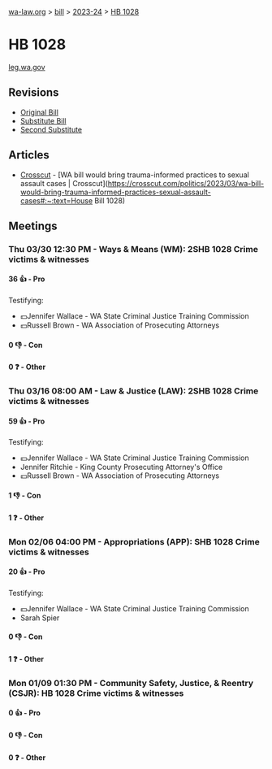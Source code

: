 [wa-law.org](/) > [bill](/bill/) > [2023-24](/bill/2023-24/) > [HB 1028](/bill/2023-24/hb/1028/)

# HB 1028
[leg.wa.gov](https://app.leg.wa.gov/billsummary?BillNumber=1028&Year=2023&Initiative=false)

## Revisions
* [Original Bill](1/)
* [Substitute Bill](S/)
* [Second Substitute](S2/)

## Articles
* [Crosscut](/org/crosscut/) - [WA bill would bring trauma-informed practices to sexual assault cases | Crosscut](https://crosscut.com/politics/2023/03/wa-bill-would-bring-trauma-informed-practices-sexual-assault-cases#:~:text=House Bill 1028)

## Meetings
### Thu 03/30 12:30 PM - Ways & Means (WM): 2SHB 1028 Crime victims & witnesses
#### 36 👍 - Pro
Testifying:
* 💵Jennifer Wallace - WA State Criminal Justice Training Commission
* 💵Russell Brown - WA Association of Prosecuting Attorneys

#### 0 👎 - Con

#### 0 ❓ - Other

### Thu 03/16 08:00 AM - Law & Justice (LAW): 2SHB 1028 Crime victims & witnesses
#### 59 👍 - Pro
Testifying:
* 💵Jennifer Wallace - WA State Criminal Justice Training Commission
* Jennifer Ritchie - King County Prosecuting Attorney's Office
* 💵Russell Brown - WA Association of Prosecuting Attorneys

#### 1 👎 - Con

#### 1 ❓ - Other

### Mon 02/06 04:00 PM - Appropriations (APP): SHB 1028 Crime victims & witnesses
#### 20 👍 - Pro
Testifying:
* 💵Jennifer Wallace - WA State Criminal Justice Training Commission
* Sarah Spier

#### 0 👎 - Con

#### 1 ❓ - Other

### Mon 01/09 01:30 PM - Community Safety, Justice, & Reentry (CSJR): HB 1028 Crime victims & witnesses
#### 0 👍 - Pro

#### 0 👎 - Con

#### 0 ❓ - Other
